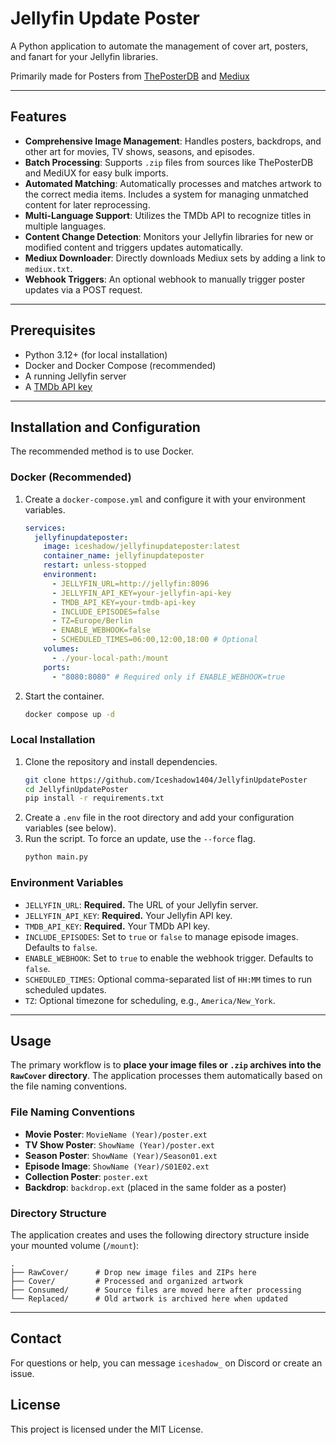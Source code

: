 # Jellyfin Update Poster

A Python application to automate the management of cover art, posters, and fanart for your Jellyfin libraries.

Primarily made for Posters from [ThePosterDB](https://theposterdb.com/) and [Mediux](https://mediux.pro/)

-----

## Features

  * **Comprehensive Image Management**: Handles posters, backdrops, and other art for movies, TV shows, seasons, and episodes.
  * **Batch Processing**: Supports `.zip` files from sources like ThePosterDB and MediUX for easy bulk imports.
  * **Automated Matching**: Automatically processes and matches artwork to the correct media items. Includes a system for managing unmatched content for later reprocessing.
  * **Multi-Language Support**: Utilizes the TMDb API to recognize titles in multiple languages.
  * **Content Change Detection**: Monitors your Jellyfin libraries for new or modified content and triggers updates automatically.
  * **Mediux Downloader**: Directly downloads Mediux sets by adding a link to `mediux.txt`.
  * **Webhook Triggers**: An optional webhook to manually trigger poster updates via a POST request.

-----

## Prerequisites

  * Python 3.12+ (for local installation)
  * Docker and Docker Compose (recommended)
  * A running Jellyfin server
  * A [TMDb API key](https://developer.themoviedb.org/docs/getting-started)

-----

## Installation and Configuration

The recommended method is to use Docker.

### Docker (Recommended)

1.  Create a `docker-compose.yml` and configure it with your environment variables.

    ```yaml
    services:
      jellyfinupdateposter:
        image: iceshadow/jellyfinupdateposter:latest
        container_name: jellyfinupdateposter
        restart: unless-stopped
        environment:
          - JELLYFIN_URL=http://jellyfin:8096
          - JELLYFIN_API_KEY=your-jellyfin-api-key
          - TMDB_API_KEY=your-tmdb-api-key
          - INCLUDE_EPISODES=false
          - TZ=Europe/Berlin
          - ENABLE_WEBHOOK=false
          - SCHEDULED_TIMES=06:00,12:00,18:00 # Optional
        volumes:
          - ./your-local-path:/mount
        ports:
          - "8080:8080" # Required only if ENABLE_WEBHOOK=true
    ```

2.  Start the container.

    ```bash
    docker compose up -d
    ```

### Local Installation

1.  Clone the repository and install dependencies.
    ```bash
    git clone https://github.com/Iceshadow1404/JellyfinUpdatePoster
    cd JellyfinUpdatePoster
    pip install -r requirements.txt
    ```
2.  Create a `.env` file in the root directory and add your configuration variables (see below).
3.  Run the script. To force an update, use the `--force` flag.
    ```bash
    python main.py
    ```

### Environment Variables

  * `JELLYFIN_URL`: **Required.** The URL of your Jellyfin server.
  * `JELLYFIN_API_KEY`: **Required.** Your Jellyfin API key.
  * `TMDB_API_KEY`: **Required.** Your TMDb API key.
  * `INCLUDE_EPISODES`: Set to `true` or `false` to manage episode images. Defaults to `false`.
  * `ENABLE_WEBHOOK`: Set to `true` to enable the webhook trigger. Defaults to `false`.
  * `SCHEDULED_TIMES`: Optional comma-separated list of `HH:MM` times to run scheduled updates.
  * `TZ`: Optional timezone for scheduling, e.g., `America/New_York`.

-----

## Usage

The primary workflow is to **place your image files or `.zip` archives into the `RawCover` directory**. The application processes them automatically based on the file naming conventions.

### File Naming Conventions

  * **Movie Poster**: `MovieName (Year)/poster.ext`
  * **TV Show Poster**: `ShowName (Year)/poster.ext`
  * **Season Poster**: `ShowName (Year)/Season01.ext`
  * **Episode Image**: `ShowName (Year)/S01E02.ext`
  * **Collection Poster**: `poster.ext`
  * **Backdrop**: `backdrop.ext` (placed in the same folder as a poster)

### Directory Structure

The application creates and uses the following directory structure inside your mounted volume (`/mount`):

```
.
├── RawCover/      # Drop new image files and ZIPs here
├── Cover/         # Processed and organized artwork
├── Consumed/      # Source files are moved here after processing
└── Replaced/      # Old artwork is archived here when updated
```

-----

## Contact

For questions or help, you can message `iceshadow_` on Discord or create an issue.

## License

This project is licensed under the MIT License.
